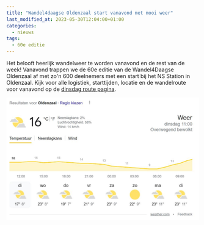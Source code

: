 ```yaml
---
title: "Wandel4daagse Oldenzaal start vanavond met mooi weer"
last_modified_at: 2023-05-30T12:04:00+01:00
categories:
  - nieuws
tags:
  - 60e editie
---
```


Het belooft heerlijk wandelweer te worden vanavond en de rest van  de week! Vanavond trappen we de 60e editie van de Wandel4Daagse Oldenzaal af met zo'n 600 deelnemers met een start bij het NS Station in Oldenzaal. Kijk voor alle logistiek, starttijden, locatie en de wandelroute voor vanavond op de [dinsdag route pagina](/routes/dinsdag).  

  
[![Weerbericht voor deze week](/assets/images/news/2023/Weerbericht.jpg)](/routes/dinsdag)